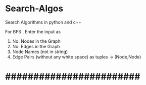 # Search-Algos
Search Algorithms in python and c++

For BFS , Enter the input as 
1. No. Nodes in the Graph
2. No. Edges in the Graph
3. Node Names (not in string)
4. Edge Pairs (without any white space) as tuples -> (Node,Node)

# ######################## #
